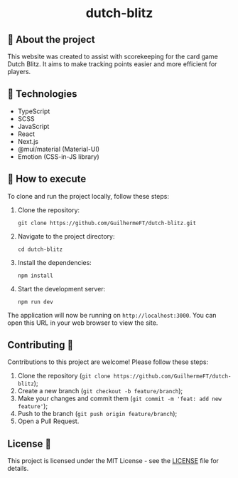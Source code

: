 <h1 align="center">dutch-blitz</h1>

## 🔎 About the project
This website was created to assist with scorekeeping for the card game Dutch Blitz. It aims to make tracking points easier and more efficient for players.

## 🧪 Technologies
- TypeScript
- SCSS
- JavaScript
- React
- Next.js
- @mui/material (Material-UI)
- Emotion (CSS-in-JS library)

## 🚀 How to execute
To clone and run the project locally, follow these steps:

1. Clone the repository:
   ```
   git clone https://github.com/GuilhermeFT/dutch-blitz.git
   ```

2. Navigate to the project directory:
   ```
   cd dutch-blitz
   ```

3. Install the dependencies:
   ```
   npm install
   ```

4. Start the development server:
   ```
   npm run dev
   ```

The application will now be running on `http://localhost:3000`. You can open this URL in your web browser to view the site.

## Contributing 🤝
Contributions to this project are welcome! Please follow these steps:
1. Clone the repository (`git clone https://github.com/GuilhermeFT/dutch-blitz`);
2. Create a new branch (`git checkout -b feature/branch`);
3. Make your changes and commit them (`git commit -m 'feat: add new feature'`);
4. Push to the branch (`git push origin feature/branch`);
5. Open a Pull Request.

## License 📄
This project is licensed under the MIT License - see the [LICENSE](LICENSE) file for details.